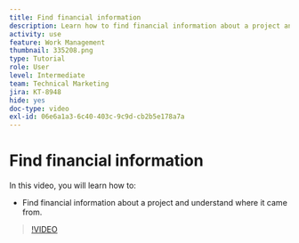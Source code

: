 ```yaml
---
title: Find financial information
description: Learn how to find financial information about a project and understand where it came from.
activity: use
feature: Work Management
thumbnail: 335208.png
type: Tutorial
role: User
level: Intermediate
team: Technical Marketing
jira: KT-8948
hide: yes
doc-type: video
exl-id: 06e6a1a3-6c40-403c-9c9d-cb2b5e178a7a
---
```

# Find financial information

In this video, you will learn how to:

* Find financial information about a project and understand where it came from.

>[!VIDEO](https://video.tv.adobe.com/v/335208/?quality=12&learn=on)

